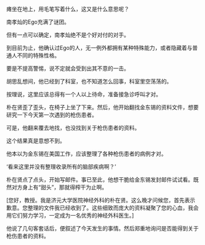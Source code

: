 瘫坐在地上，用毛笔写着什么，这又是什么意思呢？

南孝灿的Ego充满了谜团。

但有一点可以确定，南孝灿绝不是个好对付的对手。

到目前为止，他确认过Ego的人，无一例外都拥有某种特殊能力，或者隐藏着与普通人不同的特殊性格。

要是不提高警惕，说不定就会受到出其不意的一击。

胡思乱想间，他已经到了科室，也不知道怎么回事，科室里空荡荡的。

按理说，这里应该总得有一个人以上待命，准备接急诊呼叫才对。

朴在贤歪了歪头，在椅子上坐了下来。然后，他开始翻找金东锡的资料文件，想要研究一下今天第一次遇到的枪伤患者。

可是，他翻来覆去地找，也没找到关于枪伤患者的资料。

这个结果真是意想不到。

他本以为金东锡在美国工作，应该整理了各种枪伤患者的病例才对。

‘看来这里并没有整理收录所有的脑部疾病啊？’

朴在贤点了点头，开始写邮件。事已至此，他想干脆给金东锡发封邮件试试看。既然对方身上有“甜头”，那就得榨干为止啊。

[您好，教授。我是济元大学医院神经外科的朴在贤。这么晚才问候您，首先表示歉意。您整理的文件我已经收到了。这些细致而庞大的资料凝聚了您的心血，我会用它们努力学习，一定成为一名优秀的神经外科医生。]

他说了几句客套话后，便叙述了今天发生的事情。然后郑重地询问是否能得到关于枪伤患者的资料。